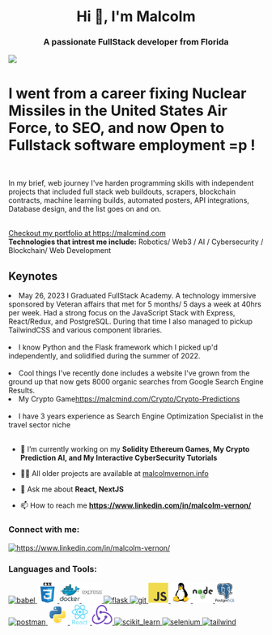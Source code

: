  <h1 align="center">Hi 👋, I'm Malcolm</h1>
<h3 align="center">A passionate FullStack developer from Florida</h3>
<img src="https://images04.military.com/sites/default/files/media/equipment/ordnance/lgm-30g-minuteman-iii/2014/02/lgm-30g-minuteman-iii-003.jpg">
<H1>I went from a career fixing Nuclear Missiles in the United States Air Force, to SEO, and now Open to Fullstack software employment =p !</H1>
<br>
<p>In my brief, web journey I've harden programming skills with independent projects that included full stack web buildouts, scrapers, blockchain contracts, machine learning builds, automated posters, API integrations, Database design, and the list goes on and on.</p>
<br>
<a href="https://malcolmvernon.info">Checkout my portfolio at https://malcmind.com</a>
<br>
<b>Technologies that intrest me include:</b>  Robotics/ Web3 / AI / Cybersecurity / Blockchain/ Web Development

<h2>Keynotes</h2>

<li>May 26, 2023 I Graduated FullStack Academy. A technology immersive sponsored by Veteran affairs that met for 5 months/ 5 days a week at 40hrs per week. Had a strong focus on the JavaScript Stack with Express, React/Redux, and PostgreSQL. During that time I also managed to pickup TailwindCSS and various component libraries.</li>
<br>
<li>I know Python and the Flask framework which I picked up'd independently, and solidified during the summer of 2022. </li>
<br>
<li> Cool things I've recently done includes a website I've grown from the ground up that now gets 8000 organic searches from Google Search Engine Results. </li>
<li> My Crypto Game<a href=https://malcmind.com/Crypto/Crypto-Predictions>https://malcmind.com/Crypto/Crypto-Predictions</a></li>
<br>
<li> I have 3 years experience as Search Engine Optimization Specialist in the travel sector niche </li>
<br>

- 🌱 I’m currently working on my **Solidity Ethereum Games, My Crypto Prediction AI, and My Interactive CyberSecurity Tutorials**

- 👨‍💻 All older projects are available at [malcolmvernon.info](malcolmvernon.info)

- 💬 Ask me about **React, NextJS**

- 📫 How to reach me **https://www.linkedin.com/in/malcolm-vernon/**

<h3 align="left">Connect with me:</h3>
<p align="left">
<a href="https://linkedin.com/in/https://www.linkedin.com/in/malcolm-vernon/" target="blank"><img align="center" src="https://raw.githubusercontent.com/rahuldkjain/github-profile-readme-generator/master/src/images/icons/Social/linked-in-alt.svg" alt="https://www.linkedin.com/in/malcolm-vernon/" height="30" width="40" /></a>
</p>

<h3 align="left">Languages and Tools:</h3>
<p align="left"> <a href="https://babeljs.io/" target="_blank" rel="noreferrer"> <img src="https://www.vectorlogo.zone/logos/babeljs/babeljs-icon.svg" alt="babel" width="40" height="40"/> </a> <a href="https://www.w3schools.com/css/" target="_blank" rel="noreferrer"> <img src="https://raw.githubusercontent.com/devicons/devicon/master/icons/css3/css3-original-wordmark.svg" alt="css3" width="40" height="40"/> </a> <a href="https://www.docker.com/" target="_blank" rel="noreferrer"> <img src="https://raw.githubusercontent.com/devicons/devicon/master/icons/docker/docker-original-wordmark.svg" alt="docker" width="40" height="40"/> </a> <a href="https://expressjs.com" target="_blank" rel="noreferrer"> <img src="https://raw.githubusercontent.com/devicons/devicon/master/icons/express/express-original-wordmark.svg" alt="express" width="40" height="40"/> </a> <a href="https://flask.palletsprojects.com/" target="_blank" rel="noreferrer"> <img src="https://www.vectorlogo.zone/logos/pocoo_flask/pocoo_flask-icon.svg" alt="flask" width="40" height="40"/> </a> <a href="https://git-scm.com/" target="_blank" rel="noreferrer"> <img src="https://www.vectorlogo.zone/logos/git-scm/git-scm-icon.svg" alt="git" width="40" height="40"/> </a> <a href="https://developer.mozilla.org/en-US/docs/Web/JavaScript" target="_blank" rel="noreferrer"> <img src="https://raw.githubusercontent.com/devicons/devicon/master/icons/javascript/javascript-original.svg" alt="javascript" width="40" height="40"/> </a> <a href="https://www.linux.org/" target="_blank" rel="noreferrer"> <img src="https://raw.githubusercontent.com/devicons/devicon/master/icons/linux/linux-original.svg" alt="linux" width="40" height="40"/> </a> <a href="https://nodejs.org" target="_blank" rel="noreferrer"> <img src="https://raw.githubusercontent.com/devicons/devicon/master/icons/nodejs/nodejs-original-wordmark.svg" alt="nodejs" width="40" height="40"/> </a> <a href="https://www.postgresql.org" target="_blank" rel="noreferrer"> <img src="https://raw.githubusercontent.com/devicons/devicon/master/icons/postgresql/postgresql-original-wordmark.svg" alt="postgresql" width="40" height="40"/> </a> <a href="https://postman.com" target="_blank" rel="noreferrer"> <img src="https://www.vectorlogo.zone/logos/getpostman/getpostman-icon.svg" alt="postman" width="40" height="40"/> </a> <a href="https://www.python.org" target="_blank" rel="noreferrer"> <img src="https://raw.githubusercontent.com/devicons/devicon/master/icons/python/python-original.svg" alt="python" width="40" height="40"/> </a> <a href="https://reactjs.org/" target="_blank" rel="noreferrer"> <img src="https://raw.githubusercontent.com/devicons/devicon/master/icons/react/react-original-wordmark.svg" alt="react" width="40" height="40"/> </a> <a href="https://redux.js.org" target="_blank" rel="noreferrer"> <img src="https://raw.githubusercontent.com/devicons/devicon/master/icons/redux/redux-original.svg" alt="redux" width="40" height="40"/> </a> <a href="https://scikit-learn.org/" target="_blank" rel="noreferrer"> <img src="https://upload.wikimedia.org/wikipedia/commons/0/05/Scikit_learn_logo_small.svg" alt="scikit_learn" width="40" height="40"/> </a> <a href="https://www.selenium.dev" target="_blank" rel="noreferrer"> <img src="https://raw.githubusercontent.com/detain/svg-logos/780f25886640cef088af994181646db2f6b1a3f8/svg/selenium-logo.svg" alt="selenium" width="40" height="40"/> </a> <a href="https://tailwindcss.com/" target="_blank" rel="noreferrer"> <img src="https://www.vectorlogo.zone/logos/tailwindcss/tailwindcss-icon.svg" alt="tailwind" width="40" height="40"/> </a> </p>
